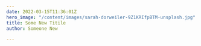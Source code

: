 ```yaml
---
date: 2022-03-15T11:36:01Z
hero_image: "/content/images/sarah-dorweiler-9Z1KRIfpBTM-unsplash.jpg"
title: Some New Titile
author: Someone New

---
```

